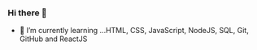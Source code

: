### Hi there 👋

- 🌱 I’m currently learning ...HTML, CSS, JavaScript, NodeJS, SQL, Git, GitHub and ReactJS

